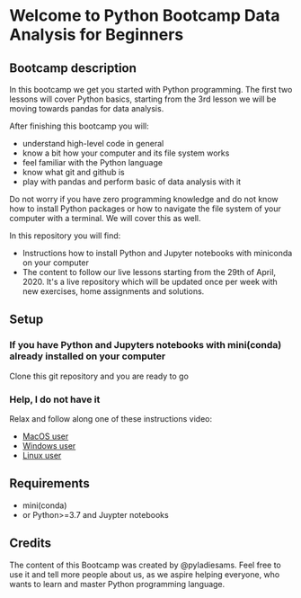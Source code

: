 # Welcome to Python Bootcamp Data Analysis for Beginners
 
## Bootcamp description
In this bootcamp we get you started with Python programming. The first two lessons will cover Python basics, starting from the 3rd lesson we will be moving towards pandas for data analysis. 

After finishing this bootcamp you will:
* understand high-level code in general
* know a bit how your computer and its file system works
* feel familiar with the Python language
* know what git and github is
* play with pandas and perform basic of data analysis with it

Do not worry if you have zero programming knowledge and do not know how to install Python packages or how to navigate the file system of your computer with a terminal. We will cover this as well.

In this repository you will find: 
* Instructions how to install Python and Jupyter notebooks with miniconda on your computer
* The content to follow our live lessons starting from the 29th of April, 2020. It's a live repository which will be updated once per week with new exercises, home assignments and solutions. 

## Setup
### If you have Python and Jupyters notebooks with mini(conda) already installed on your computer
Clone this git repository and you are ready to go 

### Help, I do not have it
Relax and follow along one of these instructions video:

* [MacOS user](https://youtu.be/Mg2n6wHanzE)
* [Windows user](https://youtu.be/nXn52TPnZko)
* [Linux user](https://youtu.be/cwMekDSxdNU)

## Requirements
* mini(conda)
* or Python>=3.7 and Juypter notebooks

## Credits
The content of this Bootcamp was created by @pyladiesams. Feel free to use it and tell more people about us, as we aspire helping everyone, who wants to learn and master Python programming language.
